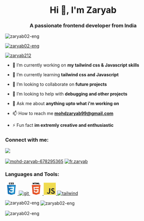 <h1 align="center">Hi 👋, I'm Zaryab</h1>
<h3 align="center">A passionate frontend developer from India</h3>

<p align="left"> <img src="https://komarev.com/ghpvc/?username=zaryab02-eng&label=Profile%20views&color=0e75b6&style=flat" alt="zaryab02-eng" /> </p>

<p align="left"> <a href="https://github.com/ryo-ma/github-profile-trophy"><img src="https://github-profile-trophy.vercel.app/?username=zaryab02-eng" alt="zaryab02-eng" /></a> </p>

<p align="left"> <a href="https://twitter.com/zaryab212" target="blank"><img src="https://raw.githubusercontent.com/rahuldkjain/github-profile-readme-generator/master/src/images/icons/Social/twitter.svg" alt="zaryab212" height="30" width="40" /></a> </p>

- 🔭 I’m currently working on **my tailwind css & Javascript skills**

- 🌱 I’m currently learning **tailwind css and Javascript**

- 👯 I’m looking to collaborate on **future projects**

- 🤝 I’m looking to help with **debugging and other projects**

- 💬 Ask me about **anything upto what i'm working on**

- 📫 How to reach me **mohdzaryab99@gmail.com**

- ⚡ Fun fact **im extremly creative and enthusiastic**

<h3 align="left">Connect with me:</h3>
<p align="left">
<a href="https://twitter.com/zaryab212" target="_blank" rel="noreferrer">
  <img src="https://img.shields.io/twitter/follow/zaryab212?logo=x&style=for-the-badge&color=0891b2&labelColor=1c1917" />
</a>

<a href="https://linkedin.com/in/mohd-zaryab-678295365" target="blank"><img align="center" src="https://raw.githubusercontent.com/rahuldkjain/github-profile-readme-generator/master/src/images/icons/Social/linked-in-alt.svg" alt="mohd-zaryab-678295365" height="30" width="40" /></a>
<a href="https://www.youtube.com/@fr.zaryab" target="blank">
  <img align="center" src="https://raw.githubusercontent.com/rahuldkjain/github-profile-readme-generator/master/src/images/icons/Social/youtube.svg" alt="fr.zaryab" height="30" width="40" />
</a>


<h3 align="left">Languages and Tools:</h3>
<p align="left"> <a href="https://www.w3schools.com/css/" target="_blank" rel="noreferrer"> <img src="https://raw.githubusercontent.com/devicons/devicon/master/icons/css3/css3-original-wordmark.svg" alt="css3" width="40" height="40"/> </a> <a href="https://git-scm.com/" target="_blank" rel="noreferrer"> <img src="https://www.vectorlogo.zone/logos/git-scm/git-scm-icon.svg" alt="git" width="40" height="40"/> </a> <a href="https://www.w3.org/html/" target="_blank" rel="noreferrer"> <img src="https://raw.githubusercontent.com/devicons/devicon/master/icons/html5/html5-original-wordmark.svg" alt="html5" width="40" height="40"/> </a> <a href="https://developer.mozilla.org/en-US/docs/Web/JavaScript" target="_blank" rel="noreferrer"> <img src="https://raw.githubusercontent.com/devicons/devicon/master/icons/javascript/javascript-original.svg" alt="javascript" width="40" height="40"/> </a> <a href="https://tailwindcss.com/" target="_blank" rel="noreferrer"> <img src="https://www.vectorlogo.zone/logos/tailwindcss/tailwindcss-icon.svg" alt="tailwind" width="40" height="40"/> </a> </p>

<p><img align="left" src="https://github-readme-stats.vercel.app/api/top-langs?username=zaryab02-eng&show_icons=true&locale=en&layout=compact" alt="zaryab02-eng" /></p>

<p>&nbsp;<img align="center" src="https://github-readme-stats.vercel.app/api?username=zaryab02-eng&show_icons=true&locale=en" alt="zaryab02-eng" /></p>

<p><img align="center" src="https://github-readme-streak-stats.herokuapp.com/?user=zaryab02-eng&" alt="zaryab02-eng" /></p>
